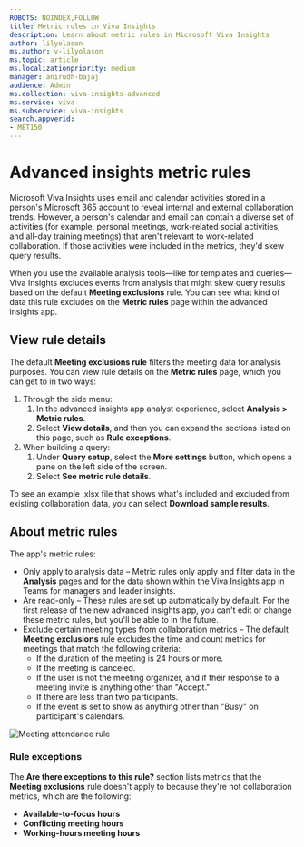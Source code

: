 ```yaml
---
ROBOTS: NOINDEX,FOLLOW
title: Metric rules in Viva Insights
description: Learn about metric rules in Microsoft Viva Insights 
author: lilyolason
ms.author: v-lilyolason
ms.topic: article
ms.localizationpriority: medium 
manager: anirudh-bajaj
audience: Admin
ms.collection: viva-insights-advanced 
ms.service: viva 
ms.subservice: viva-insights 
search.appverid: 
- MET150 
---
```


# Advanced insights metric rules

Microsoft Viva Insights uses email and calendar activities stored in a person's Microsoft 365 account to reveal internal and external collaboration trends. However, a person's calendar and email can contain a diverse set of activities (for example, personal meetings, work-related social activities, and all-day training meetings) that aren't relevant to work-related collaboration. If those activities were included in the metrics, they'd skew query results.

When you use the available analysis tools—like for templates and queries—Viva Insights excludes events from analysis that might skew query results based on the default **Meeting exclusions** rule. You can see what kind of data this rule excludes on the **Metric rules** page within the advanced insights app.

## View rule details

The default **Meeting exclusions rule** filters the meeting data for analysis purposes. You can view rule details on the **Metric rules** page, which you can get to in two ways:

1. Through the side menu:
    1. In the advanced insights app analyst experience, select  **Analysis > Metric rules**.
    1. Select **View details**, and then you can expand the sections listed on this page, such as **Rule exceptions**.
1. When building a query:
    1. Under **Query setup**, select the **More settings** button, which opens a pane on the left side of the screen.
    1. Select **See metric rule details**.

To see an example .xlsx file that shows what's included and excluded from existing collaboration data, you can select **Download sample results**.

## About metric rules

The app's metric rules:

* Only apply to analysis data – Metric rules only apply and filter data in the **Analysis** pages and for the data shown within the Viva Insights app in Teams for managers and leader insights.
* Are read-only – These rules are set up automatically by default. For the first release of the new advanced insights app, you can't edit or change these metric rules, but you'll be able to in the future.
* Exclude certain meeting types from collaboration metrics – The default **Meeting exclusions** rule excludes the time and count metrics for meetings that match the following criteria:
    * If the duration of the meeting is 24 hours or more.
    * If the meeting is canceled.
    * If the user is not the meeting organizer, and if their response to a meeting invite is anything other than "Accept."
    * If there are less than two participants.
    * If the event is set to show as anything other than "Busy" on participant's calendars.

![Meeting attendance rule](/viva/insights/advanced/images/metric-rules.png)

### Rule exceptions

 The **Are there exceptions to this rule?** section lists metrics that the **Meeting exclusions** rule doesn't apply to because they're not collaboration metrics, which are the following:

* **Available-to-focus hours**
* **Conflicting meeting hours**
* **Working-hours meeting hours**
